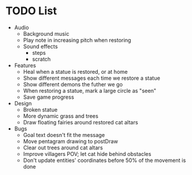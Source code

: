 # TODO List

- Audio
  - Background music
  - Play note in increasing pitch when restoring
  - Sound effects
    - steps
    - scratch
- Features
  - Heal when a statue is restored, or at home
  - Show different messages each time we restore a statue
  - Show different demons the futher we go
  - When restoring a statue, mark a large circle as "seen"
  - Save game progress
- Design
  - Broken statue
  - More dynamic grass and trees
  - Draw floating fairies around restored cat altars
- Bugs
  - Goal text doesn't fit the message
  - Move pentagram drawing to postDraw
  - Clear out trees around cat altars
  - Improve villagers POV; let cat hide behind obstacles
  - Don't update entities' coordinates before 50% of the movement is done
